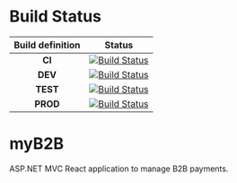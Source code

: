 # Build Status
| Build definition|Status|
|:---------------:|------|
|**CI**|[![Build Status](https://dev.azure.com/mailrafixwpt/myB2B/_apis/build/status/CI/CI%20Build%20Pipeline?branchName=master)](https://dev.azure.com/mailrafixwpt/myB2B/_build/latest?definitionId=9&branchName=master) |
|**DEV**| [![Build Status](https://dev.azure.com/mailrafixwpt/myB2B/_apis/build/status/Deployment/Deploy%20DEV?branchName=master)](https://dev.azure.com/mailrafixwpt/myB2B/_build/latest?definitionId=10&branchName=master) |
|**TEST**| [![Build Status](https://dev.azure.com/mailrafixwpt/myB2B/_apis/build/status/Deployment/Deploy%20TEST?branchName=test)](https://dev.azure.com/mailrafixwpt/myB2B/_build/latest?definitionId=12&branchName=test) |
|**PROD**| [![Build Status](https://dev.azure.com/mailrafixwpt/myB2B/_apis/build/status/Deployment/Deploy%20PROD?branchName=prod)](https://dev.azure.com/mailrafixwpt/myB2B/_build/latest?definitionId=14&branchName=prod) |

# myB2B
ASP.NET MVC React application to manage B2B payments.

